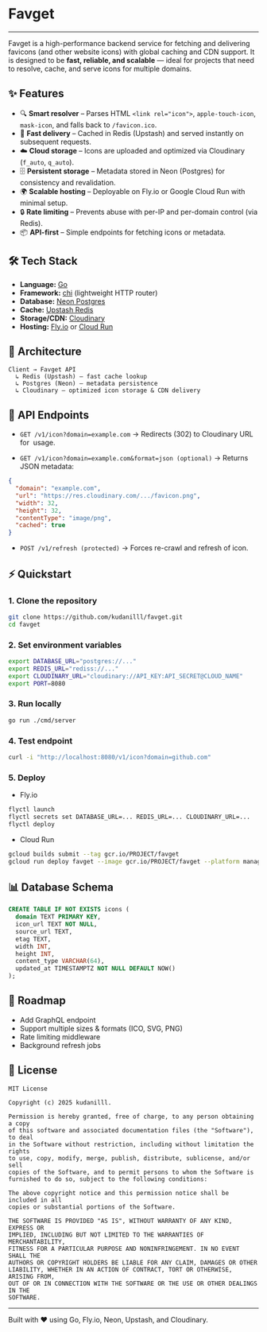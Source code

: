 # Favget

---

Favget is a high-performance backend service for fetching and delivering favicons (and other website icons) with global caching and CDN support.
It is designed to be **fast, reliable, and scalable** — ideal for projects that need to resolve, cache, and serve icons for multiple domains.

## ✨ Features

- 🔍 **Smart resolver** – Parses HTML `<link rel="icon">`, `apple-touch-icon`, `mask-icon`, and falls back to `/favicon.ico`.
- 🚀 **Fast delivery** – Cached in Redis (Upstash) and served instantly on subsequent requests.
- ☁️ **Cloud storage** – Icons are uploaded and optimized via Cloudinary (`f_auto`, `q_auto`).
- 🗄️ **Persistent storage** – Metadata stored in Neon (Postgres) for consistency and revalidation.
- 🌍 **Scalable hosting** – Deployable on Fly.io or Google Cloud Run with minimal setup.
- 🔒 **Rate limiting** – Prevents abuse with per-IP and per-domain control (via Redis).
- 📦 **API-first** – Simple endpoints for fetching icons or metadata.

## 🛠️ Tech Stack

- **Language:** [Go](https://go.dev/)
- **Framework:** [chi](https://github.com/go-chi/chi) (lightweight HTTP router)
- **Database:** [Neon Postgres](https://neon.tech/)
- **Cache:** [Upstash Redis](https://upstash.com/)
- **Storage/CDN:** [Cloudinary](https://cloudinary.com/)
- **Hosting:** [Fly.io](https://fly.io/) or [Cloud Run](https://cloud.google.com/run)

## 📐 Architecture

```text
Client → Favget API
  ↳ Redis (Upstash) – fast cache lookup
  ↳ Postgres (Neon) – metadata persistence
  ↳ Cloudinary – optimized icon storage & CDN delivery
```

## 🚦 API Endpoints

- `GET /v1/icon?domain=example.com`
  → Redirects (302) to Cloudinary URL for <img> usage.

- `GET /v1/icon?domain=example.com&format=json (optional)`
  → Returns JSON metadata:

```json
{
  "domain": "example.com",
  "url": "https://res.cloudinary.com/.../favicon.png",
  "width": 32,
  "height": 32,
  "contentType": "image/png",
  "cached": true
}
```

- `POST /v1/refresh (protected)`
  → Forces re-crawl and refresh of icon.

## ⚡ Quickstart

### 1. Clone the repository

```bash
git clone https://github.com/kudanilll/favget.git
cd favget
```

### 2. Set environment variables

```bash
export DATABASE_URL="postgres://..."
export REDIS_URL="rediss://..."
export CLOUDINARY_URL="cloudinary://API_KEY:API_SECRET@CLOUD_NAME"
export PORT=8080
```

### 3. Run locally

```bash
go run ./cmd/server
```

### 4. Test endpoint

```bash
curl -i "http://localhost:8080/v1/icon?domain=github.com"
```

### 5. Deploy

- Fly.io

```bash
flyctl launch
flyctl secrets set DATABASE_URL=... REDIS_URL=... CLOUDINARY_URL=...
flyctl deploy
```

- Cloud Run

```bash
gcloud builds submit --tag gcr.io/PROJECT/favget
gcloud run deploy favget --image gcr.io/PROJECT/favget --platform managed --region asia-southeast2
```

## 📊 Database Schema

```sql
CREATE TABLE IF NOT EXISTS icons (
  domain TEXT PRIMARY KEY,
  icon_url TEXT NOT NULL,
  source_url TEXT,
  etag TEXT,
  width INT,
  height INT,
  content_type VARCHAR(64),
  updated_at TIMESTAMPTZ NOT NULL DEFAULT NOW()
);
```

## 🔮 Roadmap

- Add GraphQL endpoint
- Support multiple sizes & formats (ICO, SVG, PNG)
- Rate limiting middleware
- Background refresh jobs

## 📄 License

```text
MIT License

Copyright (c) 2025 kudanilll.

Permission is hereby granted, free of charge, to any person obtaining a copy
of this software and associated documentation files (the "Software"), to deal
in the Software without restriction, including without limitation the rights
to use, copy, modify, merge, publish, distribute, sublicense, and/or sell
copies of the Software, and to permit persons to whom the Software is
furnished to do so, subject to the following conditions:

The above copyright notice and this permission notice shall be included in all
copies or substantial portions of the Software.

THE SOFTWARE IS PROVIDED "AS IS", WITHOUT WARRANTY OF ANY KIND, EXPRESS OR
IMPLIED, INCLUDING BUT NOT LIMITED TO THE WARRANTIES OF MERCHANTABILITY,
FITNESS FOR A PARTICULAR PURPOSE AND NONINFRINGEMENT. IN NO EVENT SHALL THE
AUTHORS OR COPYRIGHT HOLDERS BE LIABLE FOR ANY CLAIM, DAMAGES OR OTHER
LIABILITY, WHETHER IN AN ACTION OF CONTRACT, TORT OR OTHERWISE, ARISING FROM,
OUT OF OR IN CONNECTION WITH THE SOFTWARE OR THE USE OR OTHER DEALINGS IN THE
SOFTWARE.
```

---

Built with ❤️ using Go, Fly.io, Neon, Upstash, and Cloudinary.
